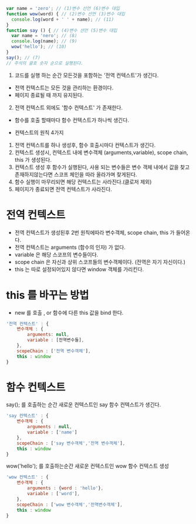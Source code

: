 ```javascript
var name = 'zero'; // (1)변수 선언 (6)변수 대입
function wow(word) { // (2)변수 선언 (3)변수 대입
  console.log(word + ' ' + name); // (11)
}
function say () { // (4)변수 선언 (5)변수 대입
  var name = 'nero'; // (8)
  console.log(name); // (9)
  wow('hello'); // (10)
}
say(); // (7)
// 주석의 괄호 숫자 순으로 실행된다. 
```
1. 코드를 실행 하는 순간 모든것을 포함하는 '전역 컨텍스트'가 생긴다.
 - 전역 컨텍스트는 모든 것을 관리하는 환경이다.
 - 페이지 종료될 때 까지 유지된다. 
2. 전역 컨텍스트 외에도 '함수 컨텍스트' 가 존재한다.
 - 함수를 호출 할때마다 함수 컨텍스트가 하나씩 생긴다.



* 컨텍스트의 원칙 4가지 

1. 전역 컨텍스트를 하나 생성후, 함수 호출시마다 컨텍스트가 생긴다.
2. 컨텍스트 생성시, 컨텍스트 내에 변수객체 (arguments,variable), scope chain, this 가 생성된다.
3. 컨텍스트 생성 후 함수가 실행된다, 사용 되는 변수들은 변수 객체 내에서 값을 찾고
존재하지않는다면 스코프 체인을 따라 올라가며 찾게된다.
4. 함수 실행이 마무리되면 해당 컨텍스트는 사라진다.(클로저 제외)
5. 페이지가 종료되면 전역 컨텍스트가 사라진다.




# 전역 컨텍스트 
- 전역 컨텍스트가 생성된후 2번 원칙에따라 변수객체, scope chain, this 가 들어온다.
- 전역 컨텍스트는 arguments (함수의 인자) 가 없다.
- variable 은 해당 스코프의 변수들이다.
- scope chain 은 자신과 상위 스코프들의 변수객체이다. (전역은 자기 자신이다.)
- this 는 따로 설정되어있지 않다면 window 객체를 가리킨다.

# this 를 바꾸는 방법
- new 를 호출 , or 함수에 다른 this 값을 bind 한다.
```javascript
'전역 컨텍스트' : {
    변수객체 : {
        arguments: null,
        variable : [전역변수들],
    },
    scopeChain : ['전역 변수객체'],
    this : window 
}

```

# 함수 컨텍스트 

say(); 를 호출하는 순간 새로운 컨텍스트인 say 함수 컨텍스트가 생긴다.
```javascript
'say 컨텍스트' : {
    변수객체 : {
        arguments : null,
        variable : ['name']
    },
    scopeChain : ['say 변수객체','전역 변수객체'],
    this : window 
}
```

wow('hello'); 를 호출하는순간 새로운 컨텍스트인 wow 함수 컨텍스트 생성
```javascript
'wow 컨텍스트' : {
    변수객체 : {
        arguments : {word : 'hello'},
        variable : ['word'],
    },
    scopeChain : ['wow 변수객체','전역변수객체'],
    this : window 
}
```


